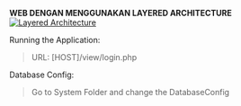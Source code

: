 **WEB DENGAN MENGGUNAKAN LAYERED ARCHITECTURE**
[![Layered Architecture](https://anchormen.nl/wp-content/uploads/2018/07/implementation-1.png "Layered Architecture")](https://anchormen.nl/wp-content/uploads/2018/07/implementation-1.png "Layered Architecture")

Running the Application:
> URL: [HOST]/view/login.php

Database Config:
> Go to System Folder and change the DatabaseConfig
